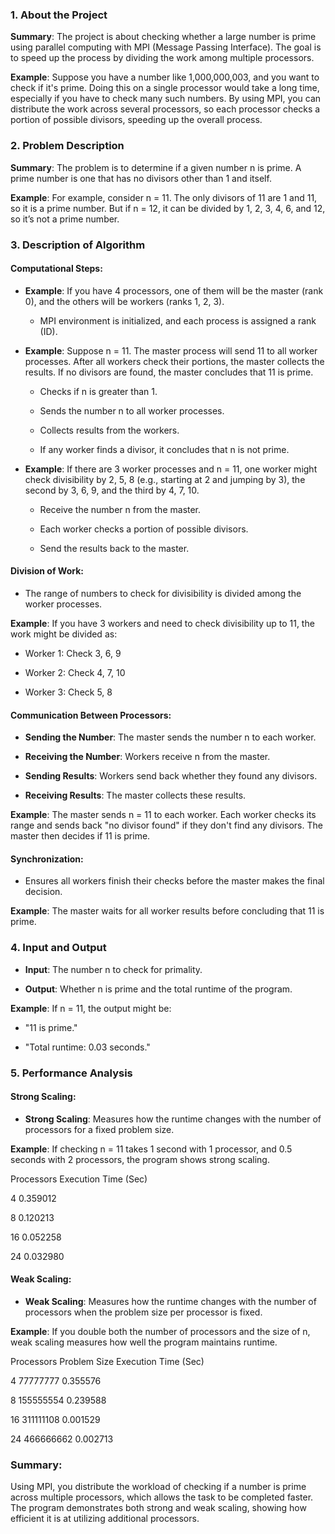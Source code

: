 ### 1\. About the Project

**Summary**: The project is about checking whether a large number is prime using parallel computing with MPI (Message Passing Interface). The goal is to speed up the process by dividing the work among multiple processors.

**Example**: Suppose you have a number like 1,000,000,003, and you want to check if it's prime. Doing this on a single processor would take a long time, especially if you have to check many such numbers. By using MPI, you can distribute the work across several processors, so each processor checks a portion of possible divisors, speeding up the overall process.

### 2\. Problem Description

**Summary**: The problem is to determine if a given number n is prime. A prime number is one that has no divisors other than 1 and itself.

**Example**: For example, consider n = 11. The only divisors of 11 are 1 and 11, so it is a prime number. But if n = 12, it can be divided by 1, 2, 3, 4, 6, and 12, so it’s not a prime number.

### 3\. Description of Algorithm

#### Computational Steps:

*   **Example**: If you have 4 processors, one of them will be the master (rank 0), and the others will be workers (ranks 1, 2, 3).
    
    *   MPI environment is initialized, and each process is assigned a rank (ID).
        
*   **Example**: Suppose n = 11. The master process will send 11 to all worker processes. After all workers check their portions, the master collects the results. If no divisors are found, the master concludes that 11 is prime.
    
    *   Checks if n is greater than 1.
        
    *   Sends the number n to all worker processes.
        
    *   Collects results from the workers.
        
    *   If any worker finds a divisor, it concludes that n is not prime.
        
*   **Example**: If there are 3 worker processes and n = 11, one worker might check divisibility by 2, 5, 8 (e.g., starting at 2 and jumping by 3), the second by 3, 6, 9, and the third by 4, 7, 10.
    
    *   Receive the number n from the master.
        
    *   Each worker checks a portion of possible divisors.
        
    *   Send the results back to the master.
        

#### Division of Work:

*   The range of numbers to check for divisibility is divided among the worker processes.
    

**Example**: If you have 3 workers and need to check divisibility up to 11, the work might be divided as:

*   Worker 1: Check 3, 6, 9
    
*   Worker 2: Check 4, 7, 10
    
*   Worker 3: Check 5, 8
    

#### Communication Between Processors:

*   **Sending the Number**: The master sends the number n to each worker.
    
*   **Receiving the Number**: Workers receive n from the master.
    
*   **Sending Results**: Workers send back whether they found any divisors.
    
*   **Receiving Results**: The master collects these results.
    

**Example**: The master sends n = 11 to each worker. Each worker checks its range and sends back "no divisor found" if they don't find any divisors. The master then decides if 11 is prime.

#### Synchronization:

*   Ensures all workers finish their checks before the master makes the final decision.
    

**Example**: The master waits for all worker results before concluding that 11 is prime.

### 4\. Input and Output

*   **Input**: The number n to check for primality.
    
*   **Output**: Whether n is prime and the total runtime of the program.
    

**Example**: If n = 11, the output might be:

*   "11 is prime."
    
*   "Total runtime: 0.03 seconds."
    

### 5\. Performance Analysis

#### Strong Scaling:

*   **Strong Scaling**: Measures how the runtime changes with the number of processors for a fixed problem size.
    

**Example**: If checking n = 11 takes 1 second with 1 processor, and 0.5 seconds with 2 processors, the program shows strong scaling.

Processors Execution Time (Sec)

4 0.359012

8 0.120213

16 0.052258

24 0.032980

#### Weak Scaling:

*   **Weak Scaling**: Measures how the runtime changes with the number of processors when the problem size per processor is fixed.
    

**Example**: If you double both the number of processors and the size of n, weak scaling measures how well the program maintains runtime.

Processors Problem Size Execution Time (Sec)

4 77777777 0.355576

8 155555554 0.239588

16 311111108 0.001529

24 466666662 0.002713

### Summary:

Using MPI, you distribute the workload of checking if a number is prime across multiple processors, which allows the task to be completed faster. The program demonstrates both strong and weak scaling, showing how efficient it is at utilizing additional processors.